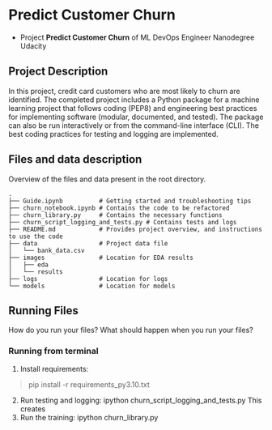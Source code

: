# Predict Customer Churn

- Project **Predict Customer Churn** of ML DevOps Engineer Nanodegree Udacity

## Project Description
In this project, credit card customers who are most likely to churn are identified. The completed project includes a Python package for a machine learning project that follows coding (PEP8) and engineering best practices for implementing software (modular, documented, and tested). The package can also be run interactively or from the command-line interface (CLI). The best coding practices for testing and logging are implemented.

## Files and data description
Overview of the files and data present in the root directory. 

    .
    ├── Guide.ipynb          # Getting started and troubleshooting tips
    ├── churn_notebook.ipynb # Contains the code to be refactored
    ├── churn_library.py     # Contains the necessary functions
    ├── churn_script_logging_and_tests.py # Contains tests and logs
    ├── README.md            # Provides project overview, and instructions to use the code
    ├── data                 # Project data file
    │   └── bank_data.csv
    ├── images               # Location for EDA results
    │   ├── eda
    │   └── results
    ├── logs				 # Location for logs
    └── models               # Location for models

## Running Files
How do you run your files? What should happen when you run your files?

### Running from terminal
1. Install requirements: 
> pip install -r requirements_py3.10.txt
2. Run testing and logging: ipython churn_script_logging_and_tests.py
This creates 
3. Run the training: ipython churn_library.py




